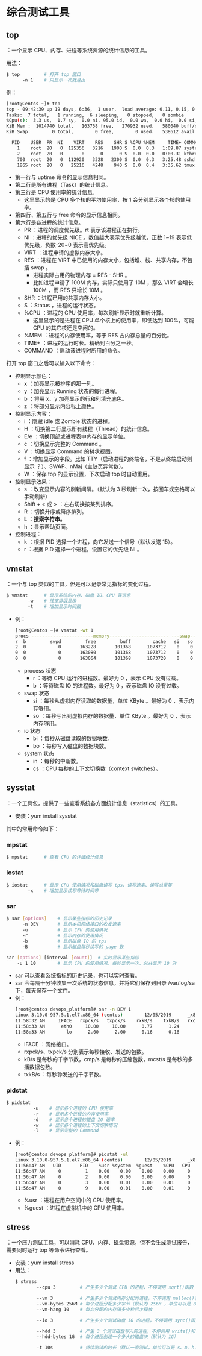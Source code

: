 # 综合测试工具

## top

：一个显示 CPU、内存、进程等系统资源的统计信息的工具。

用法：
```sh
$ top         # 打开 top 窗口
      -n 1    # 只显示一次就退出
```

例：
```sh
[root@Centos ~]# top
top - 09:42:39 up 19 days, 6:36,  1 user,  load average: 0.11, 0.15, 0.11
Tasks:  7 total,   1 running,  6 sleeping,   0 stopped,   0 zombie
%Cpu(s):  3.3 us,  1.7 sy,  0.0 ni, 95.0 id,  0.0 wa,  0.0 hi,  0.0 si,  0.0 st
KiB Mem :  1014740 total,   163768 free,   270932 used,   580040 buff/cache
KiB Swap:        0 total,        0 free,        0 used.   538612 avail Mem 

  PID    USER  PR  NI    VIRT    RES    SHR S %CPU %MEM     TIME+ COMMAND
    1    root  20   0  125356   3216   1900 S  0.0  0.3   1:09.87 systemd
    2    root  20   0       0      0      0 S  0.0  0.0   0:00.31 kthreadd
    700  root  20   0  112920   3328   2300 S  0.0  0.3   3:25.48 sshd
    1865 root  20   0   25216   4248    940 S  0.0  0.4   3:35.62 tmux
```
- 第一行与 uptime 命令的显示信息相同。
- 第二行是所有进程（Task）的统计信息。
- 第三行是 CPU 使用率的统计信息。
  - 这里显示的是 CPU 多个核的平均使用率，按 1 会分别显示各个核的使用率。
- 第四行、第五行与 free 命令的显示信息相同。
- 第六行是各进程的统计信息。
  - PR ：进程的调度优先级。rt 表示该进程正在执行。
  - NI ：进程的优先级 NICE 。数值越大表示优先级越低，正数 1~19 表示低优先级，负数-20~0 表示高优先级。
  - VIRT ：进程申请的虚拟内存大小。
  - RES ：进程在 VIRT 中已使用的内存大小，包括堆、栈、共享内存，不包括 swap 。
    - 进程实际占用的物理内存 = RES - SHR 。
    - 比如进程申请了 100M 内存，实际只使用了 10M ，那么 VIRT 会增长 100M ，而 RES 只增长 10M 。
  - SHR ：进程已用的共享内存大小。
  - S ：Status ，进程的运行状态。
  - %CPU ：进程的 CPU 使用率，每次刷新显示时就重新计算。
    - 这里显示的是进程在 CPU 单个核上的使用率，即使达到 100%，可能 CPU 的其它核还是空闲的。
  - %MEM ：进程的内存使用率，等于 RES 占内存总量的百分比。
  - TIME+ ：进程的运行时长。精确到百分之一秒。
  - COMMAND ：启动该进程时所用的命令。

打开 top 窗口之后可以输入以下命令：
- 控制显示颜色：
    - x  ：加亮显示被排序的那一列。
    - y  ：加亮显示 Running 状态的每行进程。
    - b  ：将用 x、y 加亮显示的行和列填充底色。
    - z  ：将部分显示内容标上颜色。
- 控制显示内容：
    - i  ：隐藏 idle 或 Zombie 状态的进程。
    - H  ：切换第二行显示所有线程（Thread）的统计信息。
    - E/e  ：切换顶部或进程表中内存的显示单位。
    - c  ：切换显示完整的 Command 。
    - V  ：切换显示 Command 的树状视图。
    - f  ：增加显示的字段。比如 TTY（启动进程的终端名，不是从终端启动则显示 ？）、SWAP、nMaj（主缺页异常数）。
    - W  ：保存 top 的显示设置，下次启动 top 时自动重用。
- 控制显示效果：
    - s  ：改变显示内容的刷新间隔。（默认为 3 秒刷新一次，按回车或空格可以手动刷新）
    - Shift + < 或 > ：左右切换按某列排序。
    - R  ：切换升序或降序排列。
    - **L  ：搜索字符串。**
    - h  ：显示帮助页面。
- 控制进程：
    - k  ：根据 PID 选择一个进程，向它发送一个信号（默认发送 15）。
    - r  ：根据 PID 选择一个进程，设置它的优先级 NI 。

## vmstat

：一个与 top 类似的工具，但是可以记录常见指标的变化过程。

```sh
$ vmstat      # 显示系统的内存、磁盘 IO、CPU 等信息
        -w    # 按宽排版显示
        -t    # 增加显示时间戳
```
- 例：
    ```sh
    [root@Centos ~]# vmstat -wt 1
    procs -----------------------memory---------------------- ---swap-- -----io---- -system-- --------cpu-------- -----timestamp-----
    r  b         swpd         free         buff        cache   si   so    bi    bo   in   cs  us  sy  id  wa  st                 CST
    2  0            0       163228       101368      1073712    0    0    20    17    3    5   3   2  95   0   0 2019-12-05 11:40:20
    0  0            0       163080       101368      1073712    0    0     0     0  217  264   5   4  91   0   0 2019-12-05 11:40:21
    0  0            0       163064       101368      1073720    0    0     0     0  244  313   4   4  92   0   0 2019-12-05 11:40:22
    ```
    - process 状态
      - r ：等待 CPU 运行的进程数。最好为 0 ，表示 CPU 没有过载。
      - b ：等待磁盘 IO 的进程数。最好为 0 ，表示磁盘 IO 没有过载。
    - swap 状态
      - si ：每秒从虚拟内存读取的数据量，单位 KByte 。最好为 0 ，表示内存够用。
      - so ：每秒写出到虚拟内存的数据量，单位 KByte 。最好为 0 ，表示内存够用。
    - io 状态
      - bi ：每秒从磁盘读取的数据块数。
      - bo ：每秒写入磁盘的数据块数。
    - system 状态
      - in ：每秒的中断数。
      - cs ：CPU 每秒的上下文切换数（context switches）。

## sysstat

：一个工具包，提供了一些查看系统各方面统计信息（statistics）的工具。
- 安装：yum install sysstat

其中的常用命令如下：

### mpstat

```sh
$ mpstat      # 查看 CPU 的详细统计信息
```

### iostat

```sh
$ iostat      # 显示 CPU 使用情况和磁盘读写 tps、读写速率、读写总量等
        -x    # 增加显示读写等待时间等
```

### sar

```sh
$ sar [options]    # 显示某些指标的历史记录
      -n DEV       # 显示本机网络接口的收发速率
      -u           # 显示 CPU 的使用情况
      -r           # 显示内存的使用情况
      -b           # 显示磁盘 IO 的 tps
      -B           # 显示磁盘每秒读写的 page 数

sar [options] [interval [count]]  # 实时显示某些指标
    -u 1 10        # 显示 CPU 的使用情况，每秒显示一次，总共显示 10 次
```
- sar 可以查看系统指标的历史记录，也可以实时查看。
- sar 会每隔十分钟收集一次系统的状态信息，并将它们保存到目录 /var/log/sa 下，每天保存一个文件。
- 例：
    ```sh
    [root@centos devops_platform]# sar -n DEV 1
    Linux 3.10.0-957.5.1.el7.x86_64 (centos)        12/05/2019      _x86_64_        (1 CPU)
    11:58:32 AM     IFACE   rxpck/s   txpck/s    rxkB/s    txkB/s   rxcmp/s   txcmp/s  rxmcst/s
    11:58:33 AM      eth0     10.00     10.00      0.77      1.24      0.00      0.00      0.00
    11:58:33 AM        lo      2.00      2.00      0.16      0.16      0.00      0.00      0.00
    ```
    - IFACE  ：网络接口。
    - rxpck/s、txpck/s 分别表示每秒接收、发送的包数。
    - kB/s  是每秒的千字节数，cmp/s 是每秒的压缩包数，mcst/s 是每秒的多播数据包数。
    - txkB/s  ：每秒钟发送的千字节数。

### pidstat

```sh
$ pidstat
          -u    # 显示各个进程的 CPU 使用率
          -r    # 显示各个进程的内存使用率
          -d    # 显示各个进程的磁盘 IO 速率
          -w    # 显示各个进程的上下文切换情况
          -l    # 显示完整的 Command
```
- 例：
    ```sh
    [root@centos devops_platform]# pidstat -ul
    Linux 3.10.0-957.5.1.el7.x86_64 (centos)        12/05/2019      _x86_64_        (1 CPU)
    11:56:47 AM   UID       PID    %usr %system  %guest    %CPU   CPU  Command
    11:56:47 AM     0         1    0.00    0.00    0.00    0.00     0  /usr/lib/systemd/systemd --system --deserialize 20 
    11:56:47 AM     0         2    0.00    0.00    0.00    0.00     0  kthreadd
    11:56:47 AM     0         3    0.00    0.01    0.00    0.01     0  ksoftirqd/0
    11:56:47 AM     0         9    0.00    0.01    0.00    0.01     0  rcu_sched
    ```
    - %usr ：进程在用户空间中的 CPU 使用率。
    - %guest ：进程在虚拟机中的 CPU 使用率。

## stress

：一个压力测试工具，可以消耗 CPU、内存、磁盘资源，但不会生成测试报告，需要同时运行 top 等命令进行查看。
- 安装：yum install stress
- 用法：
  ```sh
  $ stress
          --cpu 3         # 产生多少个测试 CPU 的进程，不停调用 sqrt()函数
  
          --vm 3          # 产生多少个测试内存分配的进程，不停调用 malloc()和 free()函数
          --vm-bytes 256M # 每个进程分配多少字节（默认为 256M ，单位可以是 B、K、M、G）
          --vm-hang 10    # 每次分配的内存隔多少秒后才释放
  
          --io 3          # 产生多少个测试磁盘 IO 的进程，不停调用 sync()函数
  
          --hdd 3         # 产生 3 个测试磁盘写入的进程，不停调用 write()和 unlink()函数
          --hdd-bytes 1G  # 每个进程创建一个多大的磁盘块（默认为 1G）
  
          -t 10s          # 持续测试的时长（默认一直测试，单位可以是 s、m、h、d、y）
  ```
